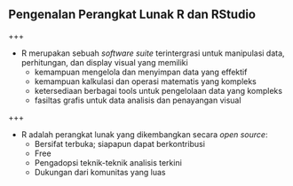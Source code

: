 ## Pengenalan Perangkat Lunak R dan RStudio

+++

- R merupakan sebuah _software suite_ terintergrasi untuk manipulasi data, perhitungan, dan display visual yang memiliki
    - kemampuan mengelola dan menyimpan data yang effektif
    - kemampuan kalkulasi dan operasi matematis yang kompleks
    - ketersediaan berbagai tools untuk pengelolaan data yang kompleks
    - fasiltas grafis untuk data analisis dan penayangan visual
 
 +++
 - R adalah perangkat lunak yang dikembangkan secara _open source_:
    - Bersifat terbuka; siapapun dapat berkontribusi
    - Free
    - Pengadopsi teknik-teknik analisis terkini
    - Dukungan dari komunitas yang luas
